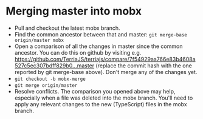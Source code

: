 # Merging master into mobx

* Pull and checkout the latest mobx branch.
* Find the common ancestor between that and master: `git merge-base origin/master mobx`
* Open a comparison of all the changes in master since the common ancestor. You can do this on github by visiting e.g. https://github.com/TerriaJS/terriajs/compare/7f54929aa766e83b4608a527c5ec307bdff829b0...master (replace the commit hash with the one reported by git merge-base above). Don't merge any of the changes yet.
* `git checkout -b mobx-merge`
* `git merge origin/master`
* Resolve conflicts. The comparison you opened above may help, especially when a file was deleted into the mobx branch. You'll need to apply any relevant changes to the new (TypeScript) files in the mobx branch.
